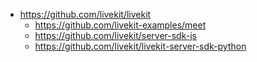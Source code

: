 

* https://github.com/livekit/livekit
    * https://github.com/livekit-examples/meet
    * https://github.com/livekit/server-sdk-js
    * https://github.com/livekit/livekit-server-sdk-python
